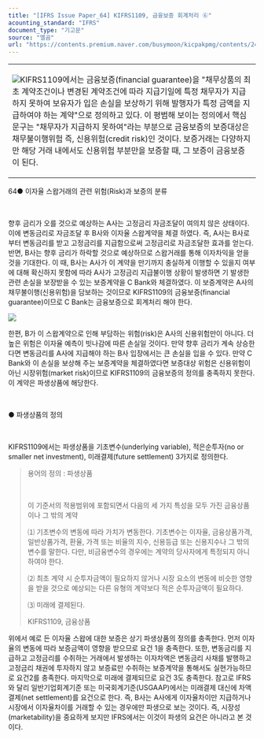 ```yaml
---
title: "[IFRS Issue Paper_64] KIFRS1109, 금융보증 회계처리 ⑥"
acounting_standard: "IFRS"
document_type: "기고문"
source: "엘곰"
url: "https://contents.premium.naver.com/busymoon/kicpakpmg/contents/240501155956453qf"
---
```

<table style=""><tbody><tr><td colspan="3" rowspan="1" style="width: 100.0%; height: 111.0px;  "><div><p style=""><img src="https://n2.news.naver.com/l.gif?type=content"><span style="">KIFRS1109</span><span style="">에서는 금융보증(financial guarantee)을 "채무상품의 최초 계약조건이나 변경된 계약조건에 따라 지급기일에 특정 채무자가 지급하지 못하여 보유자가 입은 손실을 보상하기 위해 발행자가 특정 금액을 지급하여야 하는 계약"으로 정의하고 있다. 이 평범해 보이는 정의에서 핵심문구는 "채무자가 지급하지 못하여"라는 부분으로 금융보증의 보증대상은 채무불이행위험 즉, 신용위험(credit risk)인 것이다. 보증거래는 다양하지만 해당 거래 내에서도 신용위험 부분만을 보증할 때, 그 보증이 금융보증이 된다.</span></p></div></td></tr></tbody></table>

64● 이자율 스왑거래의 관련 위험(Risk)과 보증의 분류

​

향후 금리가 오를 것으로 예상하는 A사는 고정금리 자금조달이 여의치 않은 상태이다. 이에 변동금리로 자금조달 후 B사와 이자율 스왑계약을 체결 하였다. 즉, A사는 B사로부터 변동금리를 받고 고정금리를 지급함으로써 고정금리로 자금조달한 효과를 얻는다. 반면, B사는 향후 금리가 하락할 것으로 예상하므로 스왑거래를 통해 이자차익을 얻을 것을 기대한다. 이 때, B사는 A사가 이 계약을 만기까지 충실하게 이행할 수 있을지 여부에 대해 확신하지 못함에 따라 A사가 고정금리 지급불이행 상황이 발생하면 기 발생한 관련 손실을 보장받을 수 있는 보증계약을 C Bank와 체결하였다. 이 보증계약은 A사의 채무불이행(신용위험)을 담보하는 것이므로 KIFRS1109의 금융보증(financial guarantee)이므로 C Bank는 금융보증으로 회계처리 해야 한다.

![](https://dthumb-phinf.pstatic.net/dthumb?src=%22https://postfiles.pstatic.net/MjAyNDA0MTJfNTYg/MDAxNzEyOTA5ODA3MDE4._TVh52rcgzTYbB6E_7_AKs-8GLDYmIxpaA1EJJI-yjkg.Q0h5aP8-O6mF8pfE-LM__Pz42E9IgYycR52CPgmNnEsg.PNG/image.png?type=w773%22&service=scs&type=w800)

한편, B가 이 스왑계약으로 인해 부담하는 위험(risk)은 A사의 신용위험만이 아니다. 더 높은 위험은 이자율 예측이 빗나감에 따른 손실일 것이다. 만약 향후 금리가 계속 상승한다면 변동금리를 A사에 지급해야 하는 B사 입장에서는 큰 손실을 입을 수 있다. 만약 C Bank와 이 손실을 보상해 주는 보증계약을 체결하였다면 보증대상 위험은 신용위험이 아닌 시장위험(market risk)이므로 KIFRS1109의 금융보증의 정의를 충족하지 못한다. 이 계약은 파생상품에 해당한다.

​

● 파생상품의 정의

​

KIFRS1109에서는 파생상품을 기초변수(underlying variable), 적은순투자(no or smaller net investment), 미래결제(future settlement) 3가지로 정의한다.

> 용어의 정의 : 파생상품
> 
> ​
> 
> 이 기준서의 적용범위에 포함되면서 다음의 세 가지 특성을 모두 가진 금융상품이나 그 밖의 계약
> 
> ⑴ 기초변수의 변동에 따라 가치가 변동한다. 기초변수는 이자율, 금융상품가격, 일반상품가격, 환율, 가격 또는 비율의 지수, 신용등급 또는 신용지수나 그 밖의 변수를 말한다. 다만, 비금융변수의 경우에는 계약의 당사자에게 특정되지 아니하여야 한다.
> 
> ⑵ 최초 계약 시 순투자금액이 필요하지 않거나 시장 요소의 변동에 비슷한 영향을 받을 것으로 예상되는 다른 유형의 계약보다 적은 순투자금액이 필요하다.
> 
> ⑶ 미래에 결제된다.
> 
> KIFRS1109, 금융상품

위에서 예로 든 이자율 스왑에 대한 보증은 상기 파생상품의 정의를 충족한다. 먼저 이자율의 변동에 따라 보증금액이 영향을 받으므로 요건 1을 충족한다. 또한, 변동금리를 지급하고 고정금리를 수취하는 거래에서 발생하는 이자차액은 변동금리 사채를 발행하고 고정금리 채권에 투자하지 않고 보증료만 수취하는 보증계약을 통해서도 실현가능하므로 요건2를 충족한다. 마지막으로 미래에 결제되므로 요건 3도 충족한다. 참고로 IFRS와 달리 일반기업회계기준 또는 미국회계기준(USGAAP)에서는 미래결제 대신에 차액결제(net settlement)를 요건으로 한다. 즉, B사는 A사에게 이자율차이만 지급하거나 시장에서 이자율차이를 거래할 수 있는 경우에만 파생으로 보는 것이다. 즉, 시장성(marketability)을 중요하게 보지만 IFRS에서는 이것이 파생의 요건은 아니라고 본 것이다.

​

​
